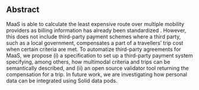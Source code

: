 ## Abstract

MaaS is able to calculate the least expensive route over multiple mobility providers as billing information has already been standardized . However, this does not include third-party payment schemes where a third party, such as a local government, compensates a part of a travellers’ trip cost when certain criteria are met. To automatize third-party agreements for MaaS, we propose (i) a specification to set up a third-party payment system specifying, among others, how multimodal criteria and trips can be semantically described, and (ii) an open source validator tool returning the compensation for a trip. In future work, we are investigating how personal data can be integrated using Solid data pods.

<!--
<span class="printonly firstpagefooter">
<span class="footnotecopyright">
This is a print-version of an article first written for the Web. The Web-version is available at https://brechtvdv.github.io/Article-third-party-payment-schemes-for-maas/ .
Copyright © 2021 for this paper by its authors. Use permitted under Creative Commons License Attribution 4.0 International (CC BY 4.0).
</span>
</span>
-->